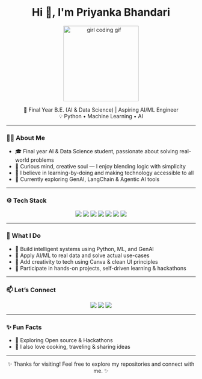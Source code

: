 <h1 align="center">Hi 👋, I'm Priyanka Bhandari</h1>
<p align="center">
  <img src="https://media.giphy.com/media/L8K62iTDkzGX6/giphy.gif" width="200" alt="girl coding gif">
</p>


<p align="center">
  🌸 Final Year B.E. (AI & Data Science) | Aspiring AI/ML Engineer  
  <br>
  💡 Python • Machine Learning • AI  
</p>

---

### 👩‍💻 About Me

- 🎓 Final year AI & Data Science student, passionate about solving real-world problems  
- 🌸 Curious mind, creative soul — I enjoy blending logic with simplicity  
- 💬 I believe in learning-by-doing and making technology accessible to all  
- 🌱 Currently exploring GenAI, LangChain & Agentic AI tools  

---

### ⚙️ Tech Stack

<p align="center">
  <img src="https://img.shields.io/badge/Python-3670A0?style=for-the-badge&logo=python&logoColor=white"/>
  <img src="https://img.shields.io/badge/Flask-000000?style=for-the-badge&logo=flask&logoColor=white"/>
  <img src="https://img.shields.io/badge/AI%2FML-118AB2?style=for-the-badge"/>
  <img src="https://img.shields.io/badge/GenAI-9F70FD?style=for-the-badge"/>
  <img src="https://img.shields.io/badge/Scikit--learn-F7931E?style=for-the-badge&logo=scikitlearn&logoColor=white"/>
  <img src="https://img.shields.io/badge/SQL-336791?style=for-the-badge&logo=postgresql&logoColor=white"/>
  <img src="https://img.shields.io/badge/Canva-00C4CC?style=for-the-badge&logo=canva&logoColor=white"/>
</p>

---

### 🌟 What I Do

- 🤖 Build intelligent systems using Python, ML, and GenAI  
- 🧠 Apply AI/ML to real data and solve actual use-cases  
- 🎨 Add creativity to tech using Canva & clean UI principles  
- 🚀 Participate in hands-on projects, self-driven learning & hackathons

---

### 📫 Let’s Connect

<p align="center">
  <a href="mailto:priyanka.224657201@vcet.edu.in"><img src="https://img.shields.io/badge/Gmail-D14836?style=for-the-badge&logo=gmail&logoColor=white"/></a>
  <a href="https://github.com/preeyankaa"><img src="https://img.shields.io/badge/GitHub-181717?style=for-the-badge&logo=github&logoColor=white"/></a>
  <a href="https://www.linkedin.com/in/priyanka--bhandari/"><img src="https://img.shields.io/badge/LinkedIn-0A66C2?style=for-the-badge&logo=linkedin&logoColor=white"/></a>
</p>

---

### ✨ Fun Facts

- 🌱 Exploring Open source & Hackathons 
- 🎨 I also love cooking, traveling & sharing ideas

---

<p align="center">✨ Thanks for visiting! Feel free to explore my repositories and connect with me. ✨</p>


